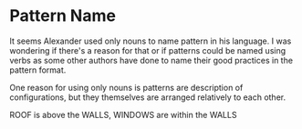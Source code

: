 # Pattern Name

It seems Alexander used only nouns to name pattern in his language. I was wondering if there's a reason for that or if patterns could be named using verbs as some other authors have done to name their good practices in the pattern format.

One reason for using only nouns is patterns are description of configurations, but they themselves are arranged relatively to each other.

ROOF is above the WALLS, WINDOWS are within the WALLS
